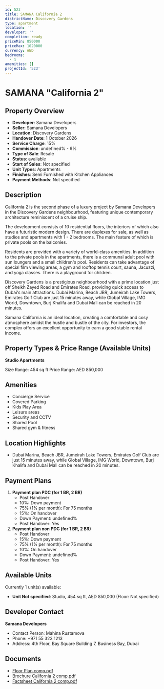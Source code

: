 ```yaml
---
id: 523
title: SAMANA California 2
districtName: Discovery Gardens
type: apartment
location: ''
developer: ''
completion: ready
priceMin: 850000
priceMax: 1020000
currency: AED
bedrooms:
  - 1
amenities: []
projectId: '523'
---
```


# SAMANA "California 2"

## Property Overview
- **Developer**: Samana Developers
- **Seller**: Samana Developers
- **Location**: Discovery Gardens
- **Handover Date**: 1 October 2026
- **Service Charge**: 15%
- **Commission**: undefined% - 6%
- **Type of Sale**: Resale
- **Status**: available
- **Start of Sales**: Not specified
- **Unit Types**: Apartments
- **Finishes**: Semi Furnished with Kitchen Appliances
- **Payment Methods**: Not specified

## Description
California 2 is the second phase of a luxury project by Samana Developers in the Discovery Gardens neighbourhood, featuring unique contemporary architecture reminiscent of a cruise ship. 

The development consists of 10 residential floors, the interiors of which also have a futuristic modern design. There are duplexes for sale, as well as studios and apartments with 1 - 2 bedrooms. The main feature of which is private pools on the balconies.

Residents are provided with a variety of world-class amenities. In addition to the private pools in the apartments, there is a communal adult pool with sun loungers and a small children's pool. Residents can take advantage of special film viewing areas, a gym and rooftop tennis court, sauna, Jacuzzi, and yoga classes. There is a playground for children.

Discovery Gardens is a prestigious neighbourhood with a prime location just off Sheikh Zayed Road and Emirates Road, providing quick access to Dubai's main attractions. Dubai Marina, Beach JBR, Jumeirah Lake Towers, Emirates Golf Club are just 15 minutes away, while Global Village, IMG World, Downtown, Burj Khalifa and Dubai Mall can be reached in 20 minutes.

Samana California is an ideal location, creating a comfortable and cosy atmosphere amidst the hustle and bustle of the city. For investors, the complex offers an excellent opportunity to earn a good stable rental income.

## Property Types & Price Range (Available Units)
**Studio Apartments**

Size Range: 454 sq ft
Price Range: AED 850,000

## Amenities
- Concierge Service
- Covered Parking
- Kids Play Area
- Leisure areas
- Security and CCTV
- Shared Pool
- Shared gym & fitness

## Location Highlights
- Dubai Marina, Beach JBR, Jumeirah Lake Towers, Emirates Golf Club are just 15 minutes away, while Global Village, IMG World, Downtown, Burj Khalifa and Dubai Mall can be reached in 20 minutes.

## Payment Plans
1. **Payment plan PDC (for 1 BR, 2 BR)**
   - Post Handover
   - 10%: Down payment
   - 75% (1% per month): For 75 months
   - 15%: On handover
   - Down Payment: undefined%
   - Post Handover: Yes
2. **Payment plan non PDC (for 1 BR, 2 BR)**
   - Post Handover
   - 15%: Down payment
   - 75% (1% per month): For 75 months
   - 10%: On handover
   - Down Payment: undefined%
   - Post Handover: Yes

## Available Units
Currently 1 unit(s) available:
- **Unit Not specified**: Studio, 454 sq ft, AED 850,000 (Floor: Not specified)

## Developer Contact
**Samana Developers**
- Contact Person: Mahina Rustamova
- Phone: +971 55 323 1213
- Address: 4th Floor, Bay Square Building 7, Business Bay, Dubai

## Documents
- [Floor Plan comp.pdf](https://cdn.geniemap.net/2023/10/31/TJuSpkuIpKC9ffckUly42YJaEeOaFRzuJIt0HQKa.pdf)
- [Brochure California 2 comp.pdf](https://cdn.geniemap.net/2023/10/31/LzuZQCl7UIDrzvTjVLiWfpZBhdtYB9IVPsLdB5GI.pdf)
- [Factsheet California 2 comp.pdf](https://cdn.geniemap.net/2023/10/31/lcaq6c2cDsvk0u9PmLbILU5FY82nL5YaPvuoVA3L.pdf)
